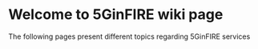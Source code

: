 <!-- TITLE: 5GinFIRE wiki page -->
<!-- SUBTITLE:Welcome to 5GinFIRE wiki page -->

# Welcome to 5GinFIRE wiki page
The following pages present different topics regarding 5GinFIRE services